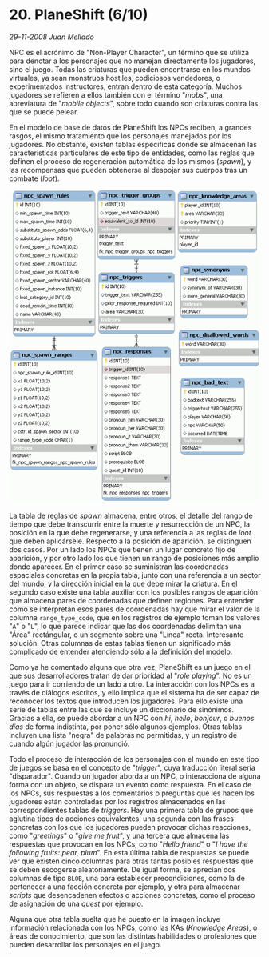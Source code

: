 # 20. PlaneShift (6/10)

_29-11-2008_ _Juan Mellado_

NPC es el acrónimo de "Non-Player Character", un término que se utiliza para denotar a los personajes que no manejan directamente los jugadores, sino el juego. Todas las criaturas que pueden encontrarse en los mundos virtuales, ya sean monstruos hostiles, codiciosos vendedores, o experimentados instructores, entran dentro de esta categoría. Muchos jugadores se refieren a ellos también con el término "_mobs_", una abreviatura de "_mobile objects_", sobre todo cuando son criaturas contra las que se puede pelear.

En el modelo de base de datos de PlaneShift los NPCs reciben, a grandes rasgos, el mismo tratamiento que los personajes manejados por los jugadores. No obstante, existen tablas específicas donde se almacenan las características particulares de este tipo de entidades, como las reglas que definen el proceso de regeneración automática de los mismos (_spawn_), y las recompensas que pueden obtenerse al despojar sus cuerpos tras un combate (_loot_).

![PlaneShift Database Schema](img/20-plane-shift-npcs.png "PlaneShift Database Schema")

La tabla de reglas de _spawn_ almacena, entre otros, el detalle del rango de tiempo que debe transcurrir entre la muerte y resurrección de un NPC, la posición en la que debe regenerarse, y una referencia a las reglas de _loot_ que deben aplicársele. Respecto a la posición de aparición, se distinguen dos casos. Por un lado los NPCs que tienen un lugar concreto fijo de aparición, y por otro lado los que tienen un rango de posiciones más amplio donde aparecer. En el primer caso se suministran las coordenadas espaciales concretas en la propia tabla, junto con una referencia a un sector del mundo, y la dirección inicial en la que debe mirar la criatura. En el segundo caso existe una tabla auxiliar con los posibles rangos de aparición que almacena pares de coordenadas que definen regiones. Para entender como se interpretan esos pares de coordenadas hay que mirar el valor de la columna ```range_type_code```, que en los registros de ejemplo toman los valores "```A```" o "```L```", lo que parece indicar que las dos coordenadas delimitan una "Área" rectángular, o un segmento sobre una "Línea" recta. Interesante solución. Otras columnas de estas tablas tienen un significado más complicado de entender atendiendo sólo a la definición del modelo.

Como ya he comentado alguna que otra vez, PlaneShift es un juego en el que sus desarrolladores tratan de dar prioridad al "_role playing_". No es un juego para ir corriendo de un lado a otro. La interacción con los NPCs es a través de diálogos escritos, y ello implica que el sistema ha de ser capaz de reconocer los textos que introducen los jugadores. Para ello existe una serie de tablas entre las que se incluye un diccionario de sinónimos. Gracias a ella, se puede abordar a un NPC con _hi_, _hello_, _bonjour_, o _buenos días_ de forma indistinta, por poner sólo algunos ejemplos. Otras tablas incluyen una lista "negra" de palabras no permitidas, y un registro de cuando algún jugador las pronunció.

Todo el proceso de interacción de los personajes con el mundo en este tipo de juegos se basa en el concepto de "_trigger_", cuya traducción literal sería "disparador". Cuando un jugador aborda a un NPC, o interacciona de alguna forma con un objeto, se dispara un evento como respuesta. En el caso de los NPCs, sus respuestas a los comentarios o preguntas que les hacen los jugadores están controladas por los registros almacenados en las correspondientes tablas de _triggers_. Hay una primera tabla de grupos que aglutina tipos de acciones equivalentes, una segunda con las frases concretas con los que los jugadores pueden provocar dichas reacciones, como "_greetings_" o "_give me fruit_", y una tercera que almacena las respuestas que provocan en los NPCs, como "_Hello friend_" o "_I have the following fruits: pear, plum_". En esta última tabla de respuestas se puede ver que existen cinco columnas para otras tantas posibles respuestas que se deben escogerse aleatoriamente. De igual forma, se aprecian dos columnas de tipo ```BLOB```, una para establecer precondiciones, como la de pertenecer a una facción concreta por ejemplo, y otra para almacenar _scripts_ que desencadenen efectos o acciones concretas, como el proceso de asignación de una _quest_ por ejemplo.

Alguna que otra tabla suelta que he puesto en la imagen incluye información relacionada con los NPCs, como las KAs (_Knowledge Areas_), o áreas de conocimiento, que son las distintas habilidades o profesiones que pueden desarrollar los personajes en el juego.
